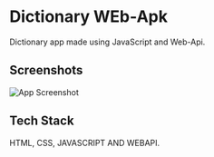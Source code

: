 
# Dictionary WEb-Apk

Dictionary app made using JavaScript and Web-Api.



## Screenshots

![App Screenshot](https://i.ibb.co/gTCrMGG/screenshot-Dictionary.png)


## Tech Stack

HTML, CSS, JAVASCRIPT AND WEBAPI.


